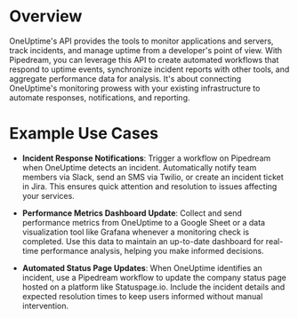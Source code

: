 # Overview

OneUptime's API provides the tools to monitor applications and servers, track incidents, and manage uptime from a developer's point of view. With Pipedream, you can leverage this API to create automated workflows that respond to uptime events, synchronize incident reports with other tools, and aggregate performance data for analysis. It's about connecting OneUptime's monitoring prowess with your existing infrastructure to automate responses, notifications, and reporting.

# Example Use Cases

- **Incident Response Notifications**: Trigger a workflow on Pipedream when OneUptime detects an incident. Automatically notify team members via Slack, send an SMS via Twilio, or create an incident ticket in Jira. This ensures quick attention and resolution to issues affecting your services.

- **Performance Metrics Dashboard Update**: Collect and send performance metrics from OneUptime to a Google Sheet or a data visualization tool like Grafana whenever a monitoring check is completed. Use this data to maintain an up-to-date dashboard for real-time performance analysis, helping you make informed decisions.

- **Automated Status Page Updates**: When OneUptime identifies an incident, use a Pipedream workflow to update the company status page hosted on a platform like Statuspage.io. Include the incident details and expected resolution times to keep users informed without manual intervention.
